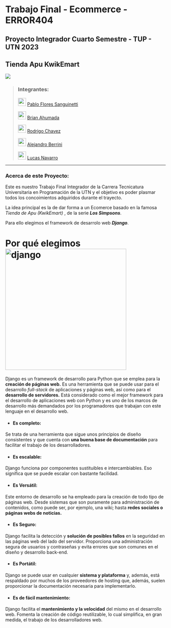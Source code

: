 
# Trabajo Final - Ecommerce - ERROR404

## Proyecto Integrador Cuarto Semestre - TUP - UTN 2023  

## Tienda Apu KwikEmart  
<img  src="https://i.pinimg.com/1200x/f8/af/e1/f8afe13cf25c09ed404b1a94baee9192.jpg">


> ### Integrantes: 
>
><img  width="25"  height="25"  src="https://img.icons8.com/doodle/48/name.png"  alt="name"/>  [Pablo Flores Sanguinetti](https://github.com/Pablo1653)
> 
><img  width="25"  height="25"  src="https://img.icons8.com/doodle/48/name.png"  alt="name"/> [Brian Ahumada](https://github.com/brianahumada)
> 
><img  width="25"  height="25"  src="https://img.icons8.com/doodle/48/name.png"  alt="name"/> [Rodrigo Chavez](https://github.com/RodrigoChavez1986)
> 
><img  width="25"  height="25"  src="https://img.icons8.com/doodle/48/name.png"  alt="name"/> [Alejandro Berrini](https://github.com/AlejandroEB89)
> 
><img  width="25"  height="25"  src="https://img.icons8.com/doodle/48/name.png"  alt="name"/> [Lucas Navarro](https://github.com/LucasNavarro01)


-------------------

### Acerca de este Proyecto:

Este es nuestro Trabajo Final Integrador de la Carrera Tecnicatura Universitaria en Programación de la UTN y el objetivo es poder plasmar todos los concoimientos adquiridos durante el trayecto.

La idea principal es la de dar forma a un Ecomerce basado en la famosa *Tienda de Apu (KwikEmart)* , de la serie ***Los Simpsons***. 

Para ello elegimos el framework de desarrolo web ***Django***.


# Por qué elegimos  <img width="" height="380" src="https://static.djangoproject.com/img/logos/django-logo-negative.png" alt="django"/> 

Django es un framework de desarrollo para Python que se emplea para la **creación de páginas web.**
Es una herramienta que se puede usar para el desarrollo _full-stack_ de aplicaciones y páginas web, así como para el **desarrollo de servidores.** Está considerado como el mejor framework para el desarrollo de aplicaciones web con Python y es uno de los marcos de desarrollo más demandados por los programadores que trabajan con este lenguaje en el desarrollo web.


 - #### Es completo: 
 Se trata de una herramienta que sigue unos principios de diseño consistentes y que cuenta con **una buena base de documentación** para facilitar el trabajo de los desarrolladores.
 
 - #### Es escalable: 
Django funciona por componentes sustituibles e intercambiables. Eso significa que se puede escalar con bastante facilidad.

- #### Es Versátil:
 Este entorno de desarrollo se ha empleado para la creación de todo tipo de páginas web. Desde sistemas que son puramente para administración de contenidos, como puede ser, por ejemplo, una wiki; hasta **redes sociales o páginas webs de noticias.**

- #### Es Seguro:
Django facilita la detección y **solución de posibles fallos** en la seguridad en las páginas web del lado del servidor. Proporciona una administración segura de usuarios y contraseñas y evita errores que son comunes en el diseño y desarrollo back-end.

- #### Es Portátil:
Django se puede usar en cualquier **sistema y plataforma** y, además, está respaldado por muchos de los proveedores de hosting que, además, suelen proporcionar la documentación necesaria para implementarlo.

- #### Es de fácil mantenimiento:
Django facilita el **mantenimiento y la velocidad** del mismo en el desarrollo web. Fomenta la creación de código reutilizable, lo cual simplifica, en gran medida, el trabajo de los desarrolladores web.


